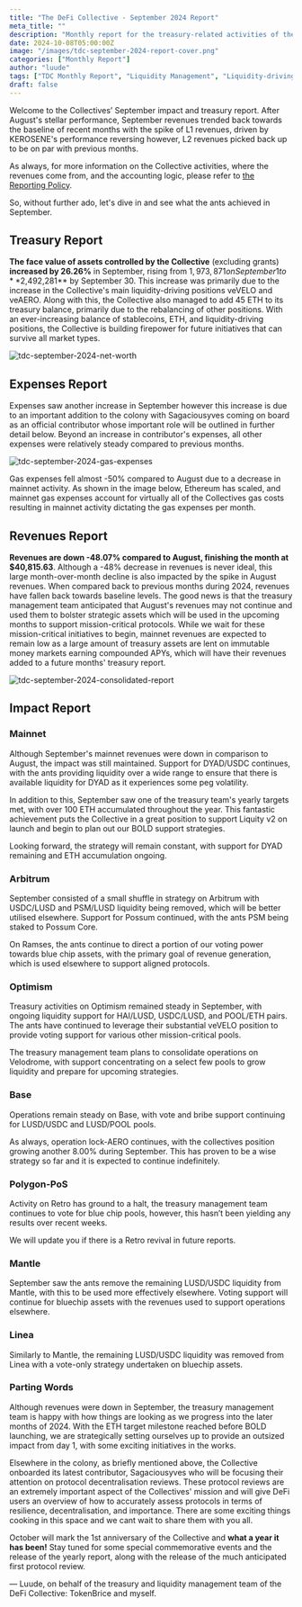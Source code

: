 ```yaml
---
title: "The DeFi Collective - September 2024 Report"
meta_title: ""
description: "Monthly report for the treasury-related activities of the Collective in September: staking ETH, like Ants do!"
date: 2024-10-08T05:00:00Z
image: "/images/tdc-september-2024-report-cover.png"
categories: ["Monthly Report"]
author: "luude"
tags: ["TDC Monthly Report", "Liquidity Management", "Liquidity-driving Tokens", "Collective"]
draft: false
---
```


Welcome to the Collectives’ September impact and treasury report. After August's stellar performance, September revenues trended back towards the baseline of recent months with the spike of L1 revenues, driven by KEROSENE's performance reversing however, L2 revenues picked back up to be on par with previous months.

As always, for more information on the Collective activities, where the revenues come from, and the accounting logic, please refer to [the Reporting Policy](https://deficollective.org/reporting-policy/).

So, without further ado, let's dive in and see what the ants achieved in September.


## Treasury Report

**The face value of assets controlled by the Collective** (excluding grants) **increased by 26.26%** in September, rising from $1,973,871 on September 1 to **$2,492,281** by September 30. This increase was primarily due to the increase in the Collective's main liquidity-driving positions veVELO and veAERO. Along with this, the Collective also managed to add 45 ETH to its treasury balance, primarily due to the rebalancing of other positions. With an ever-increasing balance of stablecoins, ETH, and liquidity-driving positions, the Collective is building firepower for future initiatives that can survive all market types.


![tdc-september-2024-net-worth](https://raw.githubusercontent.com/deficollective/deficollective.github.io/main/assets/images/tdc-september-2024-report/net-worth.png)


## Expenses Report

Expenses saw another increase in September however this increase is due to an important addition to the colony with Sagaciousyves coming on board as an official contributor whose important role will be outlined in further detail below. Beyond an increase in contributor's expenses, all other expenses were relatively steady compared to previous months.

![tdc-september-2024-gas-expenses](https://raw.githubusercontent.com/deficollective/deficollective.github.io/main/assets/images/tdc-september-2024-report/gas-expenses.png)


Gas expenses fell almost -50% compared to August due to a decrease in mainnet activity. As shown in the image below, Ethereum has scaled, and mainnet gas expenses account for virtually all of the Collectives gas costs resulting in mainnet activity dictating the gas expenses per month.


## Revenues Report

**Revenues are down -48.07% compared to August, finishing the month at $40,815.63**. Although a -48% decrease in revenues is never ideal, this large month-over-month decline is also impacted by the spike in August revenues. When compared back to previous months during 2024, revenues have fallen back towards baseline levels. The good news is that the treasury management team anticipated that August's revenues may not continue and used them to bolster strategic assets which will be used in the upcoming months to support mission-critical protocols. While we wait for these mission-critical initiatives to begin, mainnet revenues are expected to remain low as a large amount of treasury assets are lent on immutable money markets earning compounded APYs, which will have their revenues added to a future months' treasury report.


![tdc-september-2024-consolidated-report](https://raw.githubusercontent.com/deficollective/deficollective.github.io/main/assets/images/tdc-september-2024-report/consolidated-report.png)


## Impact Report


### Mainnet

Although September's mainnet revenues were down in comparison to August, the impact was still maintained. Support for DYAD/USDC continues, with the ants providing liquidity over a wide range to ensure that there is available liquidity for DYAD as it experiences some peg volatility. 

In addition to this, September saw one of the treasury team's yearly targets met, with over 100 ETH accumulated throughout the year. This fantastic achievement puts the Collective in a great position to support Liquity v2 on launch and begin to plan out our BOLD support strategies.

Looking forward, the strategy will remain constant, with support for DYAD remaining and ETH accumulation ongoing.


### Arbitrum

September consisted of a small shuffle in strategy on Arbitrum with USDC/LUSD and PSM/LUSD liquidity being removed, which will be better utilised elsewhere. Support for Possum continued, with the ants PSM being staked to Possum Core. 

On Ramses, the ants continue to direct a portion of our voting power towards blue chip assets, with the primary goal of revenue generation, which is used elsewhere to support aligned protocols.


### Optimism

Treasury activities on Optimism remained steady in September, with ongoing liquidity support for HAI/LUSD, USDC/LUSD, and POOL/ETH pairs. The ants have continued to leverage their substantial veVELO position to provide voting support for various other mission-critical pools.

The treasury management team plans to consolidate operations on Velodrome, with support concentrating on a select few pools to grow liquidity and prepare for upcoming strategies.


### Base

Operations remain steady on Base, with vote and bribe support continuing for LUSD/USDC and LUSD/POOL pools.

As always, operation lock-AERO continues, with the collectives position growing another 8.00% during September. This has proven to be a wise strategy so far and it is expected to continue indefinitely.


### Polygon-PoS

Activity on Retro has ground to a halt, the treasury management team continues to vote for blue chip pools, however, this hasn’t been yielding any results over recent weeks.

We will update you if there is a Retro revival in future reports.


### Mantle

September saw the ants remove the remaining LUSD/USDC liquidity from Mantle, with this to be used more effectively elsewhere. Voting support will continue for bluechip assets with the revenues used to support operations elsewhere.


### Linea

Similarly to Mantle, the remaining LUSD/USDC liquidity was removed from Linea with a vote-only strategy undertaken on bluechip assets. 


### Parting Words

Although revenues were down in September, the treasury management team is happy with how things are looking as we progress into the later months of 2024. With the ETH target milestone reached before BOLD launching, we are strategically setting ourselves up to provide an outsized impact from day 1, with some exciting initiatives in the works.

Elsewhere in the colony, as briefly mentioned above, the Collective onboarded its latest contributor, Sagaciousyves who will be focusing their attention on protocol decentralisation reviews. These protocol reviews are an extremely important aspect of the Collectives' mission and will give DeFi users an overview of how to accurately assess protocols in terms of resilience, decentralisation, and importance. There are some exciting things cooking in this space and we cant wait to share them with you all.

October will mark the 1st anniversary of the Collective and **what a year it has been!** Stay tuned for some special commemorative events and the release of the yearly report, along with the release of the much anticipated first protocol review.

— Luude, on behalf of the treasury and liquidity management team of the DeFi Collective: TokenBrice and myself. 